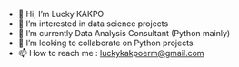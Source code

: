 - 👋 Hi, I’m Lucky KAKPO
- 👀 I’m interested in data science projects
- 🌱 I’m currently Data Analysis Consultant (Python mainly)
- 💞️ I’m looking to collaborate on Python projects
- 📫 How to reach me : luckykakpoerm@gmail.com

<!---
Lucky-2426/Lucky-2426 is a ✨ special ✨ repository because its `README.md` (this file) appears on your GitHub profile.
You can click the Preview link to take a look at your changes.
--->
